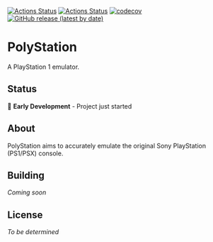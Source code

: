 [![Actions Status](https://github.com/leandro-barcelos/PolyStation/workflows/Windows/badge.svg)](https://github.com/leandro-barcelos/PolyStation/actions)
[![Actions Status](https://github.com/leandro-barcelos/PolyStation/workflows/Ubuntu/badge.svg)](https://github.com/leandro-barcelos/PolyStation/actions)
[![codecov](https://codecov.io/gh/leandro-barcelos/PolyStation/branch/master/graph/badge.svg)](https://codecov.io/gh/leandro-barcelos/PolyStation)
[![GitHub release (latest by date)](https://img.shields.io/github/v/release/leandro-barcelos/PolyStation)](https://github.com/leandro-barcelos/PolyStation/releases)

# PolyStation

A PlayStation 1 emulator.

## Status

🚧 **Early Development** - Project just started

## About

PolyStation aims to accurately emulate the original Sony PlayStation (PS1/PSX) console.

## Building

*Coming soon*

## License

*To be determined*